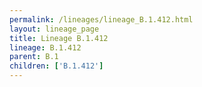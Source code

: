 ```yaml
---
permalink: /lineages/lineage_B.1.412.html
layout: lineage_page
title: Lineage B.1.412
lineage: B.1.412
parent: B.1
children: ['B.1.412']
---
```

